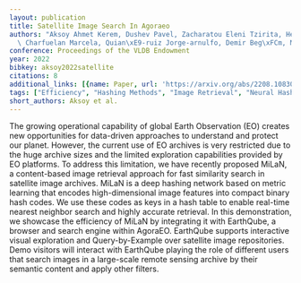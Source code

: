 ```yaml
---
layout: publication
title: Satellite Image Search In Agoraeo
authors: "Aksoy Ahmet Kerem, Dushev Pavel, Zacharatou Eleni Tzirita, Hemsen Holmer,\
  \ Charfuelan Marcela, Quian\xE9-ruiz Jorge-arnulfo, Demir Beg\xFCm, Markl Volker"
conference: Proceedings of the VLDB Endowment
year: 2022
bibkey: aksoy2022satellite
citations: 8
additional_links: [{name: Paper, url: 'https://arxiv.org/abs/2208.10830'}]
tags: ["Efficiency", "Hashing Methods", "Image Retrieval", "Neural Hashing", "Scalability", "Similarity Search"]
short_authors: Aksoy et al.
---
```

The growing operational capability of global Earth Observation (EO) creates
new opportunities for data-driven approaches to understand and protect our
planet. However, the current use of EO archives is very restricted due to the
huge archive sizes and the limited exploration capabilities provided by EO
platforms. To address this limitation, we have recently proposed MiLaN, a
content-based image retrieval approach for fast similarity search in satellite
image archives. MiLaN is a deep hashing network based on metric learning that
encodes high-dimensional image features into compact binary hash codes. We use
these codes as keys in a hash table to enable real-time nearest neighbor search
and highly accurate retrieval. In this demonstration, we showcase the
efficiency of MiLaN by integrating it with EarthQube, a browser and search
engine within AgoraEO. EarthQube supports interactive visual exploration and
Query-by-Example over satellite image repositories. Demo visitors will interact
with EarthQube playing the role of different users that search images in a
large-scale remote sensing archive by their semantic content and apply other
filters.